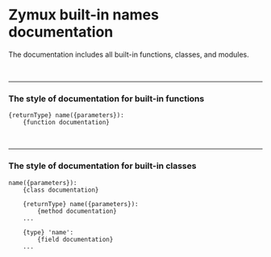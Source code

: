 # **Zymux built-in names documentation**
The documentation includes all built-in functions, classes, and modules.

<br>

---

### The style of documentation for built-in functions

```
{returnType} name({parameters}):
    {function documentation}
```

<br>

---

### The style of documentation for built-in classes

```
name({parameters}):
    {class documentation}

    {returnType} name({parameters}):
        {method documentation}
    ...

    {type} 'name':
        {field documentation}
    ...

```
